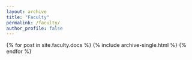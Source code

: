 ```yaml
---
layout: archive
title: "Faculty"
permalink: /faculty/
author_profile: false
---
```


{% for post in site.faculty.docs %}
    {% include archive-single.html %}
{% endfor %}
